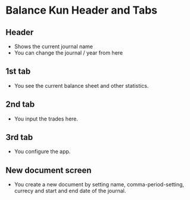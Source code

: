 # Balance Kun Header and Tabs

## Header

- Shows the current journal name
- You can change the journal / year from here

## 1st tab

- You see the current balance sheet and other statistics.

## 2nd tab

- You input the trades here.

## 3rd tab

- You configure the app.

## New document screen

- You create a new document by setting name, comma-period-setting, currecy and start and end date of the journal.
